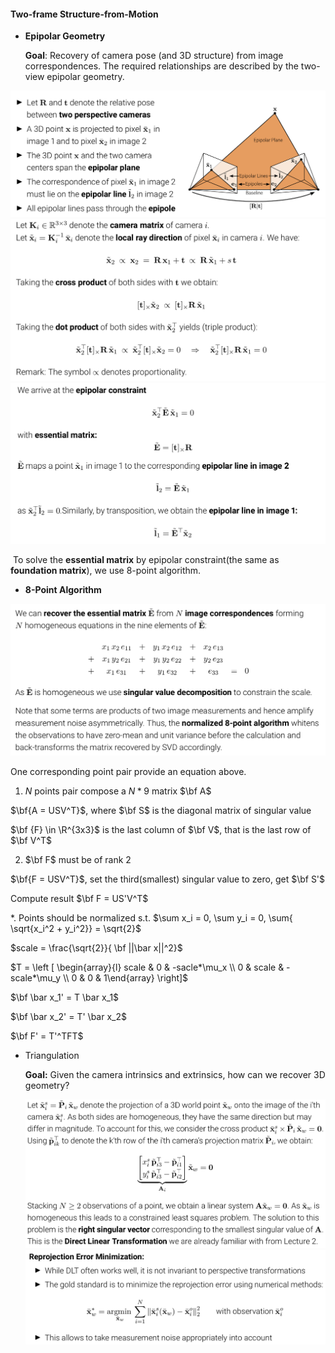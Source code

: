 #### Two-frame Structure-from-Motion

* **Epipolar Geometry**

   **Goal**: Recovery of camera pose (and 3D structure) from image correspondences. The required relationships are described by the two-view epipolar geometry.

<img src="Lec3.assets\image-20240216153642664.png" alt="image-20240216153642664" style="zoom: 50%;" />

<img src="Lec3.assets\image-20240216153726517.png" alt="image-20240216153726517" style="zoom:50%;" />

<img src="Lec3.assets\image-20240216153841609.png" alt="image-20240216153841609" style="zoom:50%;" />

​	To solve the **essential matrix** by epipolar constraint(the same as **foundation matrix**), we use 8-point algorithm.

* **8-Point Algorithm**

<img src="Lec3.assets\image-20240216212643155.png" alt="image-20240216212643155" style="zoom:50%;" />

One corresponding point pair provide an equation above.

1) $N$ points pair compose a $N * 9$ matrix $\bf A$

$\bf{A = USV^T}$, where $\bf S$ is the diagonal matrix of singular value

$\bf {F} \in \R^{3x3}$ is the last column of $\bf V$, that is the last row of $\bf V^T$

2) $\bf F$ must be of rank 2

$\bf{F = USV^T}$, set the third(smallest) singular value to zero, get $\bf S'$

Compute result $\bf F = US'V^T$

*. Points should be normalized s.t. $\sum x_i = 0, \sum y_i = 0, \sum{ \sqrt{x_i^2 + y_i^2}} = \sqrt{2}$

$scale = \frac{\sqrt{2}}{ \bf ||\bar x||^2}$

$T = \left [ \begin{array}{l} scale & 0 & -sacle*\mu_x \\ 0 & scale & -scale*\mu_y \\ 0 & 0 & 1\end{array} \right]$

$\bf \bar x_1' = T \bar x_1$

$\bf \bar x_2' = T' \bar x_2$

$\bf F' = T'^TFT$

* Triangulation

  **Goal:** Given the camera intrinsics and extrinsics, how can we recover 3D geometry?

  <img src="Lec3.assets\image-20240216154500599.png" alt="image-20240216154500599" style="zoom:50%;" />

  <img src="Lec3.assets\image-20240216154515025.png" alt="image-20240216154515025" style="zoom:50%;" />

  
